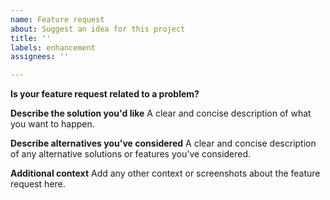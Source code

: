 ```yaml
---
name: Feature request
about: Suggest an idea for this project
title: ''
labels: enhancement
assignees: ''

---
```


**Is your feature request related to a problem?**

**Describe the solution you'd like**
A clear and concise description of what you want to happen.

**Describe alternatives you've considered**
A clear and concise description of any alternative solutions or features you've considered.

**Additional context**
Add any other context or screenshots about the feature request here.
